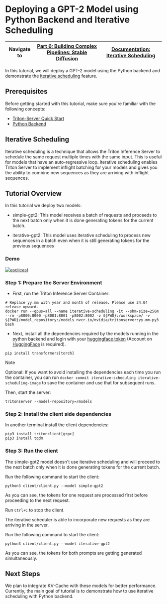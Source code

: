 <!--
# Copyright 2024, NVIDIA CORPORATION & AFFILIATES. All rights reserved.
#
# Redistribution and use in source and binary forms, with or without
# modification, are permitted provided that the following conditions
# are met:
#  * Redistributions of source code must retain the above copyright
#    notice, this list of conditions and the following disclaimer.
#  * Redistributions in binary form must reproduce the above copyright
#    notice, this list of conditions and the following disclaimer in the
#    documentation and/or other materials provided with the distribution.
#  * Neither the name of NVIDIA CORPORATION nor the names of its
#    contributors may be used to endorse or promote products derived
#    from this software without specific prior written permission.
#
# THIS SOFTWARE IS PROVIDED BY THE COPYRIGHT HOLDERS ``AS IS'' AND ANY
# EXPRESS OR IMPLIED WARRANTIES, INCLUDING, BUT NOT LIMITED TO, THE
# IMPLIED WARRANTIES OF MERCHANTABILITY AND FITNESS FOR A PARTICULAR
# PURPOSE ARE DISCLAIMED.  IN NO EVENT SHALL THE COPYRIGHT OWNER OR
# CONTRIBUTORS BE LIABLE FOR ANY DIRECT, INDIRECT, INCIDENTAL, SPECIAL,
# EXEMPLARY, OR CONSEQUENTIAL DAMAGES (INCLUDING, BUT NOT LIMITED TO,
# PROCUREMENT OF SUBSTITUTE GOODS OR SERVICES; LOSS OF USE, DATA, OR
# PROFITS; OR BUSINESS INTERRUPTION) HOWEVER CAUSED AND ON ANY THEORY
# OF LIABILITY, WHETHER IN CONTRACT, STRICT LIABILITY, OR TORT
# (INCLUDING NEGLIGENCE OR OTHERWISE) ARISING IN ANY WAY OUT OF THE USE
# OF THIS SOFTWARE, EVEN IF ADVISED OF THE POSSIBILITY OF SUCH DAMAGE.
-->

# Deploying a GPT-2 Model using Python Backend and Iterative Scheduling

| Navigate to | [Part 6: Building Complex Pipelines: Stable Diffusion](../Part_6-building_complex_pipelines)  | [Documentation: Iterative Scheduling](https://docs.nvidia.com/deeplearning/triton-inference-server/user-guide/docs/user_guide/model_configuration.html#iterative-sequences) |
| ------------ | --------------- | --------------- |

In this tutorial, we will deploy a GPT-2 model using the Python backend and
demonstrate the
[iterative scheduling](https://docs.nvidia.com/deeplearning/triton-inference-server/user-guide/docs/user_guide/model_configuration.html#iterative-sequences)
feature.

## Prerequisites

Before getting started with this tutorial, make sure you're familiar
with the following concepts:

* [Triton-Server Quick Start](https://docs.nvidia.com/deeplearning/triton-inference-server/user-guide/docs/getting_started/quickstart.html)
* [Python Backend](https://github.com/triton-inference-server/python_backend)

## Iterative Scheduling

Iterative scheduling is a technique that allows the Triton Inference Server to
schedule the same request multiple times with the same input. This is useful for
models that have an auto-regressive loop. Iterative scheduling enables Triton
Server to implement inflight batching for your models and gives you the ability
to combine new sequences as they are arriving with inflight sequences.

## Tutorial Overview

In this tutorial we deploy two models:

* simple-gpt2: This model receives a batch of requests and proceeds to the next
batch only when it is done generating tokens for the current batch.

* iterative-gpt2: This model uses iterative scheduling to process
new sequences in a batch even when it is still generating tokens for the
previous sequences

### Demo

[![asciicast](https://asciinema.org/a/TUZtHwZsYrJzHuZF7XCOj1Avx.svg)](https://asciinema.org/a/TUZtHwZsYrJzHuZF7XCOj1Avx)

### Step 1: Prepare the Server Environment

* First, run the Triton Inference Server Container:

```
# Replace yy.mm with year and month of release. Please use 24.04 release upward.
docker run --gpus=all --name iterative-scheduling -it --shm-size=256m --rm -p8000:8000 -p8001:8001 -p8002:8002 -v ${PWD}:/workspace/ -v ${PWD}/model_repository:/models nvcr.io/nvidia/tritonserver:yy.mm-py3 bash
```

* Next, install all the dependencies required by the models running in the
python backend and login with your [huggingface token](https://huggingface.co/settings/tokens)
(Account on [HuggingFace](https://huggingface.co/) is required).

```
pip install transformers[torch]
```

> [!NOTE]
> Optional: If you want to avoid installing the dependencies each time you run the
> container, you can run `docker commit iterative-scheduling iterative-scheduling-image` to save the container
> and use that for subsequent runs.

Then, start the server:

```
tritonserver --model-repository=/models
```

### Step 2: Install the client side dependencies

In another terminal install the client dependencies:

```
pip3 install tritonclient[grpc]
pip3 install tqdm
```

### Step 3: Run the client

The simple-gpt2 model doesn't use iterative scheduling and will proceed to the
next batch only when it is done generating tokens for the current batch.

Run the following command to start the client:

```
python3 client/client.py --model simple-gpt2
```

As you can see, the tokens for one request are processed first before proceeding
to the next request.

Run `Ctrl+C` to stop the client.


The iterative scheduler is able to incorporate new requests as they are arriving
in the server.

Run the following command to start the client:
```
python3 client/client.py --model iterative-gpt2
```

As you can see, the tokens for both prompts are getting generated simultaneously.

## Next Steps

We plan to integrate KV-Cache with these models for better performance. Currently,
the main goal of tutorial is to demonstrate how to use iterative scheduling with
Python backend.
